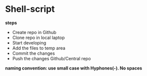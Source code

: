 # Shell-script

**steps**
* Create repo in Github
* Clone repo in local laptop
* Start developing
* Add the files to temp area
* Commit the changes
* Push the changes Github/Central repo

**naming convention: use small case with Hyphones(-). No spaces**